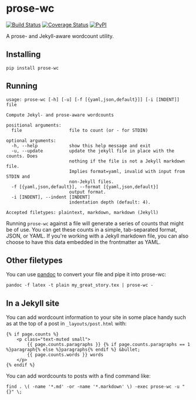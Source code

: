# prose-wc

[![Build Status](https://travis-ci.org/makyo/prose-wc.svg?branch=master)](https://travis-ci.org/makyo/prose-wc) [![Coverage Status](https://coveralls.io/repos/github/makyo/prose-wc/badge.svg?branch=master)](https://coveralls.io/github/makyo/prose-wc?branch=master) [![PyPI](https://img.shields.io/pypi/v/prose-wc.svg)](https://pypi.python.org/pypi/prose-wc/)

A prose- and Jekyll-aware wordcount utility.

## Installing 

    pip install prose-wc

## Running

```
usage: prose-wc [-h] [-u] [-f [{yaml,json,default}]] [-i [INDENT]] file

Compute Jekyl- and prose-aware wordcounts

positional arguments:
  file                  file to count (or - for STDIN)

optional arguments:
  -h, --help            show this help message and exit
  -u, --update          update the jekyll file in place with the counts. Does
                        nothing if the file is not a Jekyll markdown file.
                        Implies format=yaml, invalid with input from STDIN and
                        non-Jekyll files.
  -f [{yaml,json,default}], --format [{yaml,json,default}]
                        output format.
  -i [INDENT], --indent [INDENT]
                        indentation depth (default: 4).

Accepted filetypes: plaintext, markdown, markdown (Jekyll)
```

Running `prose-wc` against a file will generate a series of counts that might be of use.  You can get these counts in a simple, tab-separated format, JSON, or YAML.  If you're working with a Jekyll markdown file, you can also choose to have this data embedded in the frontmatter as YAML.

## Other filetypes

You can use [pandoc](http://pandoc.org) to convert your file and pipe it into prose-wc:

    pandoc -f latex -t plain my_great_story.tex | prose-wc -
    
## In a Jekyll site

You can add wordcount information to your site in some place handy such as at the top of a post in `_layouts/post.html` with:

```liquid
{% if page.counts %}
    <p class="text-muted small">
        {{ page.counts.paragraphs }} {% if page.counts.paragraphs == 1 %}paragraph{% else %}paragraphs{% endif %} &bullet;
        {{ page.counts.words }} words
    </p>
{% endif %}
```
     
You can add wordcounts to posts with a find command like:

    find . \( -name '*.md' -or -name '*.markdown' \) -exec prose-wc -u "{}" \;

